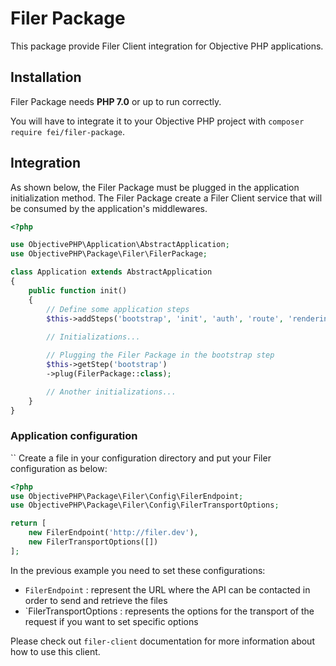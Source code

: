 # Filer Package

This package provide Filer Client integration for Objective PHP applications.

## Installation

Filer Package needs **PHP 7.0** or up to run correctly.

You will have to integrate it to your Objective PHP project with `composer require fei/filer-package`.


## Integration

As shown below, the Filer Package must be plugged in the application initialization method.
The Filer Package create a Filer Client service that will be consumed by the application's middlewares.

```php
<?php

use ObjectivePHP\Application\AbstractApplication;
use ObjectivePHP\Package\Filer\FilerPackage;

class Application extends AbstractApplication
{
    public function init()
    {
        // Define some application steps
        $this->addSteps('bootstrap', 'init', 'auth', 'route', 'rendering');
        
        // Initializations...

        // Plugging the Filer Package in the bootstrap step
        $this->getStep('bootstrap')
        ->plug(FilerPackage::class);

        // Another initializations...
    }
}
```
### Application configuration
``
Create a file in your configuration directory and put your Filer configuration as below:

```php
<?php
use ObjectivePHP\Package\Filer\Config\FilerEndpoint;
use ObjectivePHP\Package\Filer\Config\FilerTransportOptions;

return [
    new FilerEndpoint('http://filer.dev'),
    new FilerTransportOptions([])
];
```

In the previous example you need to set these configurations:

* `FilerEndpoint` : represent the URL where the API can be contacted in order to send and retrieve the files
* `FilerTransportOptions : represents the options for the transport of the request if you want to set specific options

Please check out `filer-client` documentation for more information about how to use this client.